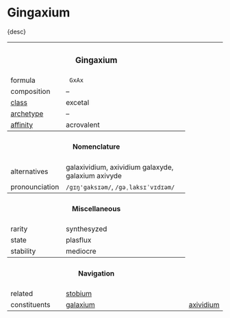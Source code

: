 # Gingaxium

{desc}


<table>
  <tr>
    <th colspan="2"> <h3> Gingaxium </h3> </th>
  </tr>
  <tr>
    <td> formula </td>
    <td> <code> GxAx </code> </td>
  </tr>
  <tr>
    <td> composition </td>
    <td> – </td>
  </tr>
  <tr>
    <td> <a href="../readme.md#class"> class </a> </td>
    <td> excetal </td> 
  </tr>
  <tr>
    <td> <a href="../readme.md#archetype"> archetype </a> </td>
    <td> – </td>
  </tr>
  <tr>
    <td> <a href="../readme.md#affinity"> affinity </a> </td>
    <td> acrovalent </td> 
  </tr>
  <tr>
    <th colspan="2"> <h4> Nomenclature </h4> </th>
  </tr>
  <tr>
    <td> alternatives </td>
    <td> galaxividium, axividium galaxyde, galaxium axivyde </td>
  </tr>
  <tr>
    <td> pronounciation </td>
    <td> <code>/gɪŋ'gaksɪəm/</code>, <code>/gəˌlaksɪˈvɪdɪəm/</code> </td> 
  </tr>
  <tr>
    <th colspan="2"> <h4> Miscellaneous </h4> </th>
  </tr>
  <tr>
    <td> rarity </td>
    <td> synthesyzed </td>
  </tr>
  <tr>
    <td> state </td>
    <td> plasflux </td>
  </tr>
  <tr>
    <td> stability </td>
    <td> mediocre </td>
  </tr>
  <tr>
    <th colspan="2"> <h4> Navigation </h4> </th>
  </tr>
  <tr>
    <td> related </td>
    <td> <a href="stobium.md"> stobium </a> </td>
  </tr>
  <tr>
    <td> constituents </td>
    <td> <a href="elements/galaxium.md"> galaxium </a> </td>
    <td> <a href="elements/axividium.md"> axividium </a> </td>
  </tr>
</table>
